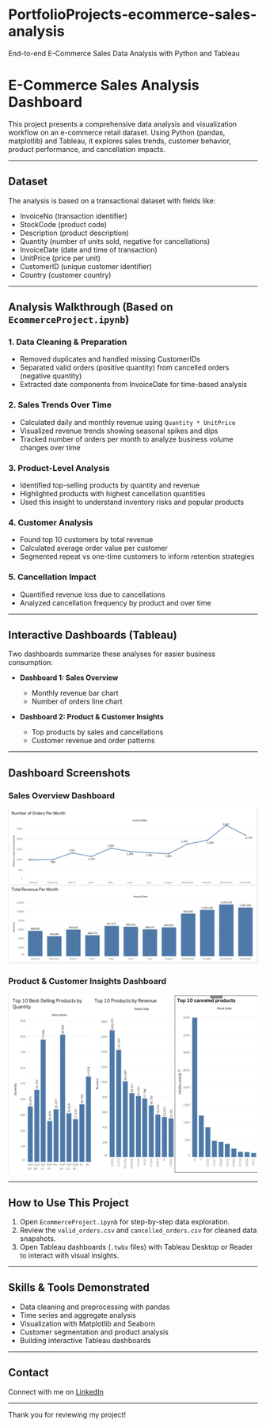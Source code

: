 # PortfolioProjects-ecommerce-sales-analysis
End-to-end E-Commerce Sales Data Analysis with Python and Tableau


# E-Commerce Sales Analysis Dashboard

This project presents a comprehensive data analysis and visualization workflow on an e-commerce retail dataset. Using Python (pandas, matplotlib) and Tableau, it explores sales trends, customer behavior, product performance, and cancellation impacts.

---

## Dataset

The analysis is based on a transactional dataset with fields like:

- InvoiceNo (transaction identifier)
- StockCode (product code)
- Description (product description)
- Quantity (number of units sold, negative for cancellations)
- InvoiceDate (date and time of transaction)
- UnitPrice (price per unit)
- CustomerID (unique customer identifier)
- Country (customer country)

---

## Analysis Walkthrough (Based on `EcommerceProject.ipynb`)

### 1. Data Cleaning & Preparation
- Removed duplicates and handled missing CustomerIDs
- Separated valid orders (positive quantity) from cancelled orders (negative quantity)
- Extracted date components from InvoiceDate for time-based analysis

### 2. Sales Trends Over Time
- Calculated daily and monthly revenue using `Quantity * UnitPrice`
- Visualized revenue trends showing seasonal spikes and dips
- Tracked number of orders per month to analyze business volume changes over time

### 3. Product-Level Analysis
- Identified top-selling products by quantity and revenue
- Highlighted products with highest cancellation quantities
- Used this insight to understand inventory risks and popular products

### 4. Customer Analysis
- Found top 10 customers by total revenue
- Calculated average order value per customer
- Segmented repeat vs one-time customers to inform retention strategies

### 5. Cancellation Impact
- Quantified revenue loss due to cancellations
- Analyzed cancellation frequency by product and over time

---

## Interactive Dashboards (Tableau)

Two dashboards summarize these analyses for easier business consumption:

- **Dashboard 1: Sales Overview**
  - Monthly revenue bar chart
  - Number of orders line chart

- **Dashboard 2: Product & Customer Insights**
  - Top products by sales and cancellations
  - Customer revenue and order patterns

---

## Dashboard Screenshots

### Sales Overview Dashboard
![Sales Overview](images/sales_overview_dashboard.png)

### Product & Customer Insights Dashboard
![Product & Customer Insights](images/product_customer_insights_dashboard.png)

---

## How to Use This Project

1. Open `EcommerceProject.ipynb` for step-by-step data exploration.
2. Review the `valid_orders.csv` and `cancelled_orders.csv` for cleaned data snapshots.
3. Open Tableau dashboards (`.twbx` files) with Tableau Desktop or Reader to interact with visual insights.

---

## Skills & Tools Demonstrated

- Data cleaning and preprocessing with pandas
- Time series and aggregate analysis
- Visualization with Matplotlib and Seaborn
- Customer segmentation and product analysis
- Building interactive Tableau dashboards

---

## Contact

Connect with me on [LinkedIn](https://linkedin.com/in/anishkapaharia)

---

Thank you for reviewing my project!
